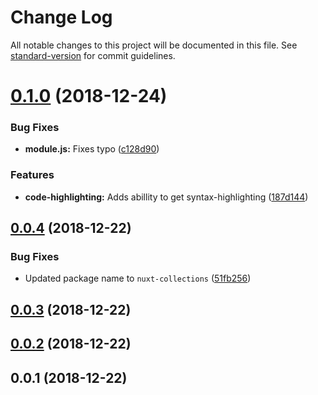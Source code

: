 # Change Log

All notable changes to this project will be documented in this file. See [standard-version](https://github.com/conventional-changelog/standard-version) for commit guidelines.

<a name="0.1.0"></a>
# [0.1.0](https://github.com/davidroyer/nuxt-collections/compare/v0.0.4...v0.1.0) (2018-12-24)


### Bug Fixes

* **module.js:** Fixes typo ([c128d90](https://github.com/davidroyer/nuxt-collections/commit/c128d90))


### Features

* **code-highlighting:** Adds abillity to get syntax-highlighting ([187d144](https://github.com/davidroyer/nuxt-collections/commit/187d144))



<a name="0.0.4"></a>
## [0.0.4](https://github.com/davidroyer/nuxt-collections/compare/v0.0.3...v0.0.4) (2018-12-22)


### Bug Fixes

* Updated package name to `nuxt-collections` ([51fb256](https://github.com/davidroyer/nuxt-collections/commit/51fb256))



<a name="0.0.3"></a>
## [0.0.3](https://github.com/davidroyer/nuxt-collections/compare/v0.0.2...v0.0.3) (2018-12-22)



<a name="0.0.2"></a>
## [0.0.2](https://github.com/davidroyer/nuxt-collections/compare/v0.0.1...v0.0.2) (2018-12-22)



<a name="0.0.1"></a>
## 0.0.1 (2018-12-22)
